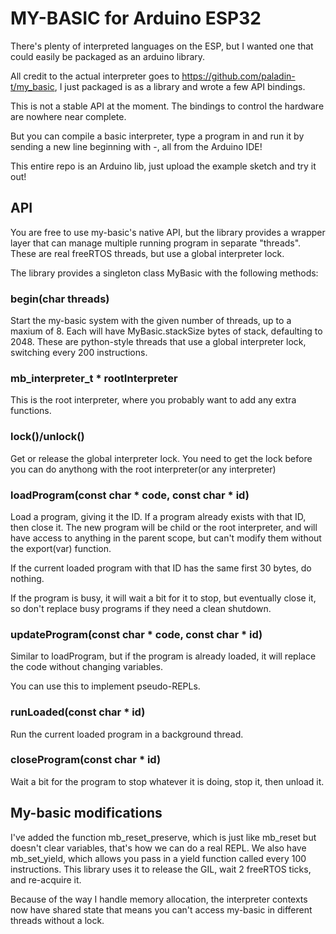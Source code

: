 # MY-BASIC for Arduino ESP32

There's plenty of interpreted languages on the ESP, but I wanted one that could easily be packaged as an arduino library.

All credit to the actual interpreter goes to https://github.com/paladin-t/my_basic, I just packaged is as a library and wrote a few
API bindings.


This is not a stable API at the moment. The bindings to control the hardware are nowhere near complete.

But you can compile a basic interpreter, type a program in and run it by sending a new line beginning with -, all from the Arduino IDE!

This entire repo is an Arduino lib, just upload the example sketch and try it out!


## API

You are free to use my-basic's native API, but the library provides a wrapper layer that can manage multiple running
program in separate "threads". These are real freeRTOS threads, but use a global interpreter lock.

The library provides a singleton class MyBasic with the following methods:



### begin(char threads)
Start the my-basic system with the given number of threads, up to a maxium of 8. Each will have MyBasic.stackSize bytes of stack, defaulting to 2048. These are python-style threads that use a global interpreter lock, switching every 200 instructions.


### mb_interpreter_t * rootInterpreter
This is the root interpreter, where you probably want to add any extra functions.

### lock()/unlock()
Get or release the global interpreter lock. You need to get the lock before you can do anythong with the root interpreter(or any interpreter)

### loadProgram(const char * code, const char * id)
Load a program, giving it the ID. If a program already exists with that ID, then close it. The new program will be child
or the root interpreter, and will have access to anything in the parent scope, but can't modify them without the export(var) function.

If the current loaded program with that ID has the same first 30 bytes, do nothing.

If the program is busy, it will wait a bit for it to stop, but eventually close it, so don't replace busy programs
if they need a clean shutdown.

### updateProgram(const char * code, const char * id)
Similar to loadProgram, but if the program is already loaded, it will replace the code without changing variables.

You can use this to implement pseudo-REPLs.

### runLoaded(const char * id)

Run the current loaded program in a background thread. 


### closeProgram(const char * id)
Wait a bit for the program to stop whatever it is doing, stop it, then unload it.




## My-basic modifications

I've added the function mb_reset_preserve, which is just like mb_reset but doesn't clear variables, that's how
we can do a real REPL. We also have mb_set_yield, which allows you pass in a yield function called every 100 instructions. This library
uses it to release the GIL, wait 2 freeRTOS ticks, and re-acquire it.

Because of the way I handle memory allocation, the interpreter contexts now have shared state that means you can't access my-basic in different threads without a lock.

